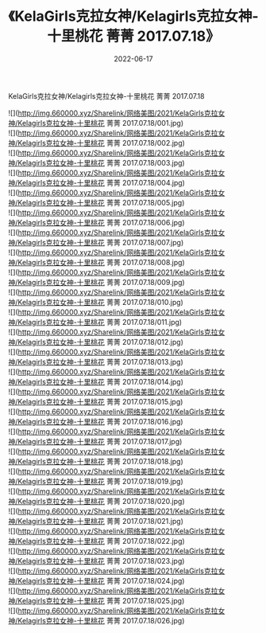 ﻿---
layout: post
title:  《KelaGirls克拉女神/Kelagirls克拉女神-十里桃花 菁菁 2017.07.18》
date:   2022-06-17
img: http://img.660000.xyz/Sharelink/网络美图/2021/KelaGirls克拉女神/Kelagirls克拉女神-十里桃花 菁菁 2017.07.18/000.jpg
categories: [美女, 清纯, 唯美]
---

KelaGirls克拉女神/Kelagirls克拉女神-十里桃花 菁菁 2017.07.18

 ![](http://img.660000.xyz/Sharelink/网络美图/2021/KelaGirls克拉女神/Kelagirls克拉女神-十里桃花 菁菁 2017.07.18/001.jpg) <br>![](http://img.660000.xyz/Sharelink/网络美图/2021/KelaGirls克拉女神/Kelagirls克拉女神-十里桃花 菁菁 2017.07.18/002.jpg) <br>![](http://img.660000.xyz/Sharelink/网络美图/2021/KelaGirls克拉女神/Kelagirls克拉女神-十里桃花 菁菁 2017.07.18/003.jpg) <br>![](http://img.660000.xyz/Sharelink/网络美图/2021/KelaGirls克拉女神/Kelagirls克拉女神-十里桃花 菁菁 2017.07.18/004.jpg) <br>![](http://img.660000.xyz/Sharelink/网络美图/2021/KelaGirls克拉女神/Kelagirls克拉女神-十里桃花 菁菁 2017.07.18/005.jpg) <br>![](http://img.660000.xyz/Sharelink/网络美图/2021/KelaGirls克拉女神/Kelagirls克拉女神-十里桃花 菁菁 2017.07.18/006.jpg) <br>![](http://img.660000.xyz/Sharelink/网络美图/2021/KelaGirls克拉女神/Kelagirls克拉女神-十里桃花 菁菁 2017.07.18/007.jpg) <br>![](http://img.660000.xyz/Sharelink/网络美图/2021/KelaGirls克拉女神/Kelagirls克拉女神-十里桃花 菁菁 2017.07.18/008.jpg) <br>![](http://img.660000.xyz/Sharelink/网络美图/2021/KelaGirls克拉女神/Kelagirls克拉女神-十里桃花 菁菁 2017.07.18/009.jpg) <br>![](http://img.660000.xyz/Sharelink/网络美图/2021/KelaGirls克拉女神/Kelagirls克拉女神-十里桃花 菁菁 2017.07.18/010.jpg) <br>![](http://img.660000.xyz/Sharelink/网络美图/2021/KelaGirls克拉女神/Kelagirls克拉女神-十里桃花 菁菁 2017.07.18/011.jpg) <br>![](http://img.660000.xyz/Sharelink/网络美图/2021/KelaGirls克拉女神/Kelagirls克拉女神-十里桃花 菁菁 2017.07.18/012.jpg) <br>![](http://img.660000.xyz/Sharelink/网络美图/2021/KelaGirls克拉女神/Kelagirls克拉女神-十里桃花 菁菁 2017.07.18/013.jpg) <br>![](http://img.660000.xyz/Sharelink/网络美图/2021/KelaGirls克拉女神/Kelagirls克拉女神-十里桃花 菁菁 2017.07.18/014.jpg) <br>![](http://img.660000.xyz/Sharelink/网络美图/2021/KelaGirls克拉女神/Kelagirls克拉女神-十里桃花 菁菁 2017.07.18/015.jpg) <br>![](http://img.660000.xyz/Sharelink/网络美图/2021/KelaGirls克拉女神/Kelagirls克拉女神-十里桃花 菁菁 2017.07.18/016.jpg) <br>![](http://img.660000.xyz/Sharelink/网络美图/2021/KelaGirls克拉女神/Kelagirls克拉女神-十里桃花 菁菁 2017.07.18/017.jpg) <br>![](http://img.660000.xyz/Sharelink/网络美图/2021/KelaGirls克拉女神/Kelagirls克拉女神-十里桃花 菁菁 2017.07.18/018.jpg) <br>![](http://img.660000.xyz/Sharelink/网络美图/2021/KelaGirls克拉女神/Kelagirls克拉女神-十里桃花 菁菁 2017.07.18/019.jpg) <br>![](http://img.660000.xyz/Sharelink/网络美图/2021/KelaGirls克拉女神/Kelagirls克拉女神-十里桃花 菁菁 2017.07.18/020.jpg) <br>![](http://img.660000.xyz/Sharelink/网络美图/2021/KelaGirls克拉女神/Kelagirls克拉女神-十里桃花 菁菁 2017.07.18/021.jpg) <br>![](http://img.660000.xyz/Sharelink/网络美图/2021/KelaGirls克拉女神/Kelagirls克拉女神-十里桃花 菁菁 2017.07.18/022.jpg) <br>![](http://img.660000.xyz/Sharelink/网络美图/2021/KelaGirls克拉女神/Kelagirls克拉女神-十里桃花 菁菁 2017.07.18/023.jpg) <br>![](http://img.660000.xyz/Sharelink/网络美图/2021/KelaGirls克拉女神/Kelagirls克拉女神-十里桃花 菁菁 2017.07.18/024.jpg) <br>![](http://img.660000.xyz/Sharelink/网络美图/2021/KelaGirls克拉女神/Kelagirls克拉女神-十里桃花 菁菁 2017.07.18/025.jpg) <br>![](http://img.660000.xyz/Sharelink/网络美图/2021/KelaGirls克拉女神/Kelagirls克拉女神-十里桃花 菁菁 2017.07.18/026.jpg) <br>